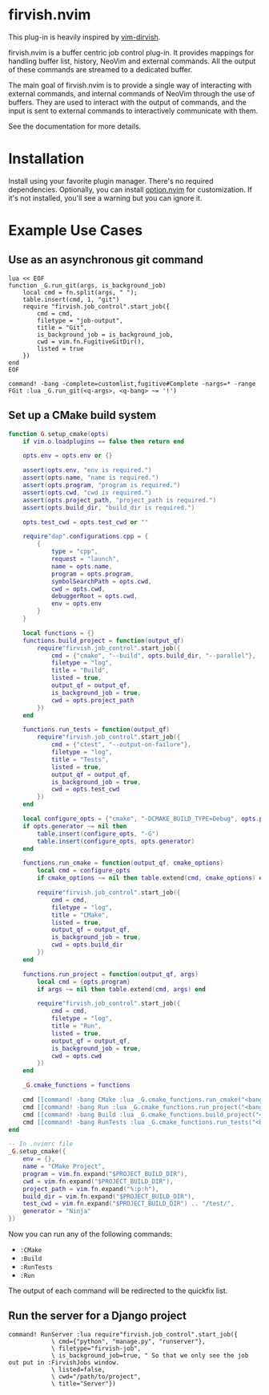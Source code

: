 # firvish.nvim

This plug-in is heavily inspired by [vim-dirvish](https://github.com/justinmk/vim-dirvish).

firvish.nvim is a buffer centric job control plug-in. It provides mappings for handling buffer
list, history, NeoVim and external commands. All the output of these commands are streamed to a
dedicated buffer.

The main goal of firvish.nvim is to provide a single way of interacting with external commands, and
internal commands of NeoVim through the use of buffers.
They are used to interact with the output of commands, and the input is sent to external commands
to interactively communicate with them.

See the documentation for more details.

# Installation

Install using your favorite plugin manager. There's no required dependencies. Optionally, you can
install [option.nvim](https://github.com/furkanzmc/options.nvim) for customization. If it's not
installed, you'll see a warning but you can ignore it.

# Example Use Cases

## Use as an asynchronous git command

```vim
lua << EOF
function _G.run_git(args, is_background_job)
    local cmd = fn.split(args, " ");
    table.insert(cmd, 1, "git")
    require "firvish.job_control".start_job({
        cmd = cmd,
        filetype = "job-output",
        title = "Git",
        is_background_job = is_background_job,
        cwd = vim.fn.FugitiveGitDir(),
        listed = true
    })
end
EOF

command! -bang -complete=customlist,fugitive#Complete -nargs=* -range FGit :lua _G.run_git(<q-args>, <q-bang> ~= '!')
```

## Set up a CMake build system

```lua
function G.setup_cmake(opts)
    if vim.o.loadplugins == false then return end

    opts.env = opts.env or {}

    assert(opts.env, "env is required.")
    assert(opts.name, "name is required.")
    assert(opts.program, "program is required.")
    assert(opts.cwd, "cwd is required.")
    assert(opts.project_path, "project_path is required.")
    assert(opts.build_dir, "build_dir is required.")

    opts.test_cwd = opts.test_cwd or ""

    require"dap".configurations.cpp = {
        {
            type = "cpp",
            request = "launch",
            name = opts.name,
            program = opts.program,
            symbolSearchPath = opts.cwd,
            cwd = opts.cwd,
            debuggerRoot = opts.cwd,
            env = opts.env
        }
    }

    local functions = {}
    functions.build_project = function(output_qf)
        require"firvish.job_control".start_job({
            cmd = {"cmake", "--build", opts.build_dir, "--parallel"},
            filetype = "log",
            title = "Build",
            listed = true,
            output_qf = output_qf,
            is_background_job = true,
            cwd = opts.project_path
        })
    end

    functions.run_tests = function(output_qf)
        require"firvish.job_control".start_job({
            cmd = {"ctest", "--output-on-failure"},
            filetype = "log",
            title = "Tests",
            listed = true,
            output_qf = output_qf,
            is_background_job = true,
            cwd = opts.test_cwd
        })
    end

    local configure_opts = {"cmake", "-DCMAKE_BUILD_TYPE=Debug", opts.project_path}
    if opts.generator ~= nil then
        table.insert(configure_opts, "-G")
        table.insert(configure_opts, opts.generator)
    end

    functions.run_cmake = function(output_qf, cmake_options)
        local cmd = configure_opts
        if cmake_options ~= nil then table.extend(cmd, cmake_options) end

        require"firvish.job_control".start_job({
            cmd = cmd,
            filetype = "log",
            title = "CMake",
            listed = true,
            output_qf = output_qf,
            is_background_job = true,
            cwd = opts.build_dir
        })
    end

    functions.run_project = function(output_qf, args)
        local cmd = {opts.program}
        if args ~= nil then table.extend(cmd, args) end

        require"firvish.job_control".start_job({
            cmd = cmd,
            filetype = "log",
            title = "Run",
            listed = true,
            output_qf = output_qf,
            is_background_job = true,
            cwd = opts.cwd
        })
    end

    _G.cmake_functions = functions

    cmd [[command! -bang CMake :lua _G.cmake_functions.run_cmake("<bang>" ~= "!")]]
    cmd [[command! -bang Run :lua _G.cmake_functions.run_project("<bang>" ~= "!")]]
    cmd [[command! -bang Build :lua _G.cmake_functions.build_project("<bang>" ~= "!")]]
    cmd [[command! -bang RunTests :lua _G.cmake_functions.run_tests("<bang>" ~= "!")]]
end

-- In .nvimrc file
_G.setup_cmake({
    env = {},
    name = "CMake Project",
    program = vim.fn.expand("$PROJECT_BUILD_DIR"),
    cwd = vim.fn.expand("$PROJECT_BUILD_DIR"),
    project_path = vim.fn.expand("%:p:h"),
    build_dir = vim.fn.expand("$PROJECT_BUILD_DIR"),
    test_cwd = vim.fn.expand("$PROJECT_BUILD_DIR") .. "/test/",
    generator = "Ninja"
})
```

Now you can run any of the following commands:

- `:CMake`
- `:Build`
- `:RunTests`
- `:Run`

The output of each command will be redirected to the quickfix list.

## Run the server for a Django project

```vim
command! RunServer :lua require"firvish.job_control".start_job({
            \ cmd={"python", "manage.py", "runserver"},
            \ filetype="firvish-job",
            \ is_background_job=true, " So that we only see the job out put in :FirvishJobs window.
            \ listed=false,
            \ cwd="/path/to/project",
            \ title="Server"})
```

